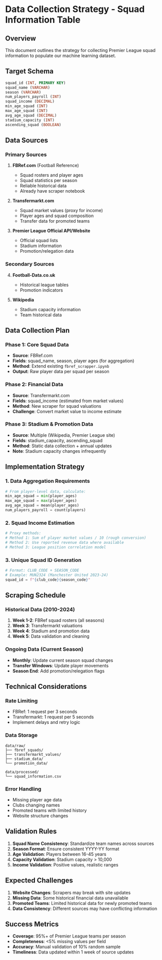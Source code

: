 # Data Collection Strategy - Squad Information Table

## Overview
This document outlines the strategy for collecting Premier League squad information to populate our machine learning dataset.

## Target Schema
```sql
squad_id (INT, PRIMARY KEY)
squad_name (VARCHAR)
season (VARCHAR)
num_players_payroll (INT)
squad_income (DECIMAL)
min_age_squad (INT)
max_age_squad (INT)
avg_age_squad (DECIMAL)
stadium_capacity (INT)
ascending_squad (BOOLEAN)
```

## Data Sources

### Primary Sources
1. **FBRef.com** (Football Reference)
   - Squad rosters and player ages
   - Squad statistics per season
   - Reliable historical data
   - Already have scraper notebook

2. **Transfermarkt.com**
   - Squad market values (proxy for income)
   - Player ages and squad composition
   - Transfer data for promoted teams

3. **Premier League Official API/Website**
   - Official squad lists
   - Stadium information
   - Promotion/relegation data

### Secondary Sources
4. **Football-Data.co.uk**
   - Historical league tables
   - Promotion indicators

5. **Wikipedia**
   - Stadium capacity information
   - Team historical data

## Data Collection Plan

### Phase 1: Core Squad Data
- **Source**: FBRef.com
- **Fields**: squad_name, season, player ages (for aggregation)
- **Method**: Extend existing `fbref_scrapper.ipynb`
- **Output**: Raw player data per squad per season

### Phase 2: Financial Data
- **Source**: Transfermarkt.com
- **Fields**: squad_income (estimated from market values)
- **Method**: New scraper for squad valuations
- **Challenge**: Convert market value to income estimate

### Phase 3: Stadium & Promotion Data
- **Source**: Multiple (Wikipedia, Premier League site)
- **Fields**: stadium_capacity, ascending_squad
- **Method**: Static data collection + annual updates
- **Note**: Stadium capacity changes infrequently

## Implementation Strategy

### 1. Data Aggregation Requirements
```python
# From player-level data, calculate:
min_age_squad = min(player_ages)
max_age_squad = max(player_ages)
avg_age_squad = mean(player_ages)
num_players_payroll = count(players)
```

### 2. Squad Income Estimation
```python
# Proxy methods:
# Method 1: Sum of player market values / 10 (rough conversion)
# Method 2: Use reported revenue data where available
# Method 3: League position correlation model
```

### 3. Unique Squad ID Generation
```python
# Format: CLUB_CODE + SEASON_CODE
# Example: MUN2324 (Manchester United 2023-24)
squad_id = f"{club_code}{season_code}"
```

## Scraping Schedule

### Historical Data (2010-2024)
1. **Week 1-2**: FBRef squad rosters (all seasons)
2. **Week 3**: Transfermarkt valuations
3. **Week 4**: Stadium and promotion data
4. **Week 5**: Data validation and cleaning

### Ongoing Data (Current Season)
- **Monthly**: Update current season squad changes
- **Transfer Windows**: Update player movements
- **Season End**: Add promotion/relegation flags

## Technical Considerations

### Rate Limiting
- FBRef: 1 request per 3 seconds
- Transfermarkt: 1 request per 5 seconds
- Implement delays and retry logic

### Data Storage
```
data/raw/
├── fbref_squads/
├── transfermarkt_values/
├── stadium_data/
└── promotion_data/

data/processed/
└── squad_information.csv
```

### Error Handling
- Missing player age data
- Clubs changing names
- Promoted teams with limited history
- Website structure changes

## Validation Rules

1. **Squad Name Consistency**: Standardize team names across sources
2. **Season Format**: Ensure consistent YYYY-YY format
3. **Age Validation**: Players between 16-45 years
4. **Capacity Validation**: Stadium capacity > 10,000
5. **Income Validation**: Positive values, realistic ranges

## Expected Challenges

1. **Website Changes**: Scrapers may break with site updates
2. **Missing Data**: Some historical financial data unavailable
3. **Promoted Teams**: Limited historical data for newly promoted teams
4. **Data Consistency**: Different sources may have conflicting information

## Success Metrics

- **Coverage**: 95%+ of Premier League teams per season
- **Completeness**: <5% missing values per field
- **Accuracy**: Manual validation of 10% random sample
- **Timeliness**: Data updated within 1 week of source updates